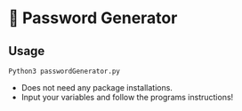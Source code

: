 # 🔑 Password Generator   
## Usage
    Python3 passwordGenerator.py

- Does not need any package installations.
- Input your variables and follow the programs instructions!
